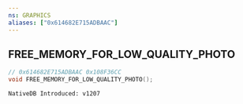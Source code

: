 ```yaml
---
ns: GRAPHICS
aliases: ["0x614682E715ADBAAC"]
---
```

## FREE_MEMORY_FOR_LOW_QUALITY_PHOTO

```c
// 0x614682E715ADBAAC 0x108F36CC
void FREE_MEMORY_FOR_LOW_QUALITY_PHOTO();
```

```
NativeDB Introduced: v1207
```

